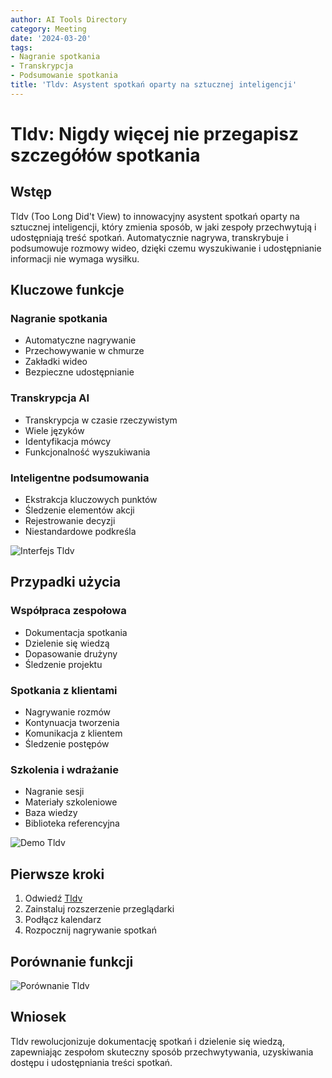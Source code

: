 ```yaml
---
author: AI Tools Directory
category: Meeting
date: '2024-03-20'
tags:
- Nagranie spotkania
- Transkrypcja
- Podsumowanie spotkania
title: 'Tldv: Asystent spotkań oparty na sztucznej inteligencji'
---
```


# Tldv: Nigdy więcej nie przegapisz szczegółów spotkania

## Wstęp

Tldv (Too Long Did't View) to innowacyjny asystent spotkań oparty na sztucznej inteligencji, który zmienia sposób, w jaki zespoły przechwytują i udostępniają treść spotkań. Automatycznie nagrywa, transkrybuje i podsumowuje rozmowy wideo, dzięki czemu wyszukiwanie i udostępnianie informacji nie wymaga wysiłku.

## Kluczowe funkcje

### Nagranie spotkania
- Automatyczne nagrywanie
- Przechowywanie w chmurze
- Zakładki wideo
- Bezpieczne udostępnianie

### Transkrypcja AI
- Transkrypcja w czasie rzeczywistym
- Wiele języków
- Identyfikacja mówcy
- Funkcjonalność wyszukiwania

### Inteligentne podsumowania
- Ekstrakcja kluczowych punktów
- Śledzenie elementów akcji
- Rejestrowanie decyzji
- Niestandardowe podkreśla

![Interfejs Tldv](/imgs/tldv/interface.jpg)

## Przypadki użycia

### Współpraca zespołowa
- Dokumentacja spotkania
- Dzielenie się wiedzą
- Dopasowanie drużyny
- Śledzenie projektu

### Spotkania z klientami
- Nagrywanie rozmów
- Kontynuacja tworzenia
- Komunikacja z klientem
- Śledzenie postępów

### Szkolenia i wdrażanie
- Nagranie sesji
- Materiały szkoleniowe
- Baza wiedzy
- Biblioteka referencyjna

![Demo Tldv](/imgs/tldv/demo.jpg)

## Pierwsze kroki

1. Odwiedź [Tldv](https://tldv.io)
2. Zainstaluj rozszerzenie przeglądarki
3. Podłącz kalendarz
4. Rozpocznij nagrywanie spotkań

## Porównanie funkcji

![Porównanie Tldv](/imgs/tldv/comparison.jpg)

## Wniosek

Tldv rewolucjonizuje dokumentację spotkań i dzielenie się wiedzą, zapewniając zespołom skuteczny sposób przechwytywania, uzyskiwania dostępu i udostępniania treści spotkań.